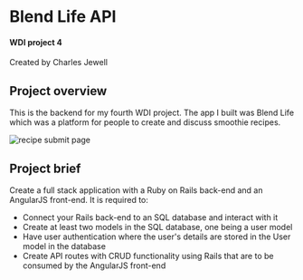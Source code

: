 # Blend Life API

#### WDI project 4

Created by Charles Jewell

## Project overview

This is the backend for my fourth WDI project. The app I built was Blend Life which was a platform for people to create and discuss smoothie recipes. 

![recipe submit page](http://i.imgur.com/nXECmG4.png)

## Project brief

Create a full stack application with a Ruby on Rails back-end and an AngularJS front-end. It is required to:

* Connect your Rails back-end to an SQL database and interact with it
* Create at least two models in the SQL database, one being a user model
* Have user authentication where the user's details are stored in the User model in the database
* Create API routes with CRUD functionality using Rails that are to be consumed by the AngularJS front-end